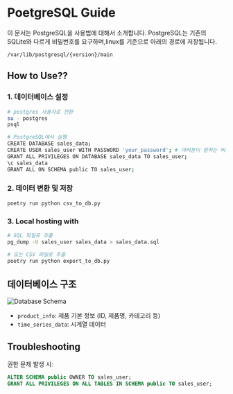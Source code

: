 # PoetgreSQL Guide

이 문서는 PostgreSQL을 사용법에 대해서 소개합니다. PostgreSQL는 기존의 SQLite와 다르게 비밀번호를 요구하며,linux를 기준으로 아래의 경로에 저장됩니다.

```
/var/lib/postgresql/{version}/main
```

## How to Use??
### 1. 데이터베이스 설정

```bash
# postgres 사용자로 전환
su - postgres
psql

# PostgreSQL에서 실행
CREATE DATABASE sales_data;
CREATE USER sales_user WITH PASSWORD 'your_password'; # 여러분이 원하는 비밀번호를 입력해주세요
GRANT ALL PRIVILEGES ON DATABASE sales_data TO sales_user;
\c sales_data
GRANT ALL ON SCHEMA public TO sales_user;
```

### 2. 데이터 변환 및 저장
```bash
poetry run python csv_to_db.py
```

### 3. Local hosting with
```bash
# SQL 파일로 추출
pg_dump -U sales_user sales_data > sales_data.sql

# 또는 CSV 파일로 추출
poetry run python export_to_db.py
```

## 데이터베이스 구조

![Database Schema](https://github.com/boostcampaitech7/level4-cv-finalproject-hackathon-cv-14-lv3/tree/main/src/db_mermaid.png)

- `product_info`: 제품 기본 정보 (ID, 제품명, 카테고리 등)
- `time_series_data`: 시계열 데이터

## Troubleshooting

권한 문제 발생 시:
```sql
ALTER SCHEMA public OWNER TO sales_user;
GRANT ALL PRIVILEGES ON ALL TABLES IN SCHEMA public TO sales_user;
```
